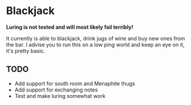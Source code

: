# Blackjack

**Luring is not tested and will most likely fail terribly!**

It currently is able to blackjack, drink jugs of wine and buy new ones from the bar.
I advise you to run this on a low ping world and keep an eye on it, it's pretty basic.

## TODO

* Add support for south room and Menaphite thugs
* Add support for exchanging notes
* Test and make luring somewhat work